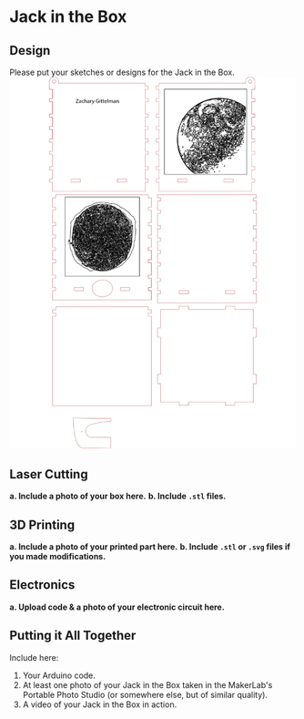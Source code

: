 # Jack in the Box

## Design

Please put your sketches or designs for the Jack in the Box.
![Design](https://github.com/zachgitt/IDD-Fa19-Lab5/blob/master/planets.jpg)


## Laser Cutting

**a. Include a photo of your box here.**
**b. Include `.stl` files.**


## 3D Printing

**a. Include a photo of your printed part here.**
**b. Include `.stl` or `.svg` files if you made modifications.**

## Electronics

**a. Upload code & a photo of your electronic circuit here.**

## Putting it All Together

Include here:
1. Your Arduino code.
1. At least one photo of your Jack in the Box taken in the MakerLab's Portable Photo Studio (or somewhere else, but of similar quality).
1. A video of your Jack in the Box in action.

